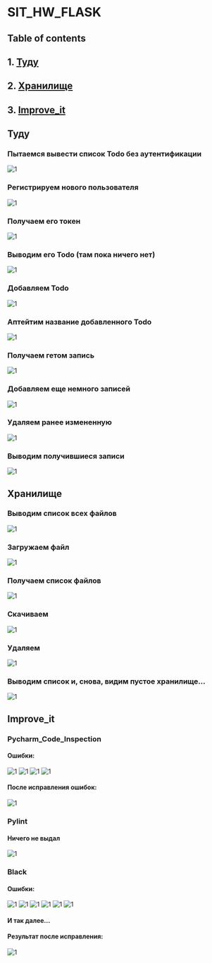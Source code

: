 # SIT_HW_FLASK
## Table of contents
## 1. [Туду](#id-section1)
## 2. [Хранилище](#id-section2)
## 3. [Improve_it](#id-section3)
<div id='id-section1'/>
</div>

## Туду
### Пытаемся вывести список Todo без аутентификации
![1](/sit_hw/no_token_todo.png)
### Регистрируем нового пользователя
![1](/sit_hw/registrated_new_user.png)
### Получаем его токен
![1](/sit_hw/get_token.png)
### Выводим его Todo (там пока ничего нет)
![1](/sit_hw/no_todos_yes.png)
### Добавляем Todo
![1](/sit_hw/todo_added.png)
### Аптейтим название добавленного Todo
![1](/sit_hw/update.png)
### Получаем гетом запись
![1](/sit_hw/get_after_put.png)
### Добавляем еще немного записей
![1](/sit_hw/added_more_todos.png)
### Удаляем ранее измененную
![1](/sit_hw/delete_todo.png)
### Выводим получившиеся записи
![1](/sit_hw/done.png)

<div id='id-section2'/>
</div>

## Хранилище
### Выводим список всех файлов
![1](/sit_hw/3/nothing_yet.png)
### Загружаем файл
![1](/sit_hw/3/added_a_pic.png)
### Получаем список файлов
![1](/sit_hw/3/get_files.png)
### Скачиваем
![1](/sit_hw/3/download.png)
### Удаляем
![1](/sit_hw/3/delete.png)
### Выводим список и, снова, видим пустое хранилище...
![1](/sit_hw/3/done.png)

<div id='id-section3'/>
</div>

## Improve_it
### Pycharm_Code_Inspection
#### Ошибки:
![1](/sit_hw/5/pycharm1.png)
![1](/sit_hw/5/pycharm2.png)
![1](/sit_hw/5/pycharm3.png)
![1](/sit_hw/5/pycharm5.png)
#### После исправления ошибок:
![1](/sit_hw/5/pycharm_done.png)
### Pylint
#### Ничего не выдал
![1](/sit_hw/5/pylint.png)
### Black
#### Ошибки:
![1](/sit_hw/5/black1.png)
![1](/sit_hw/5/black2.png)
![1](/sit_hw/5/black3.png)
![1](/sit_hw/5/black4.png)
![1](/sit_hw/5/black5.png)
![1](/sit_hw/5/black6.png)
#### И так далее...
#### Результат после исправления:
![1](/sit_hw/5/black_done.png)
